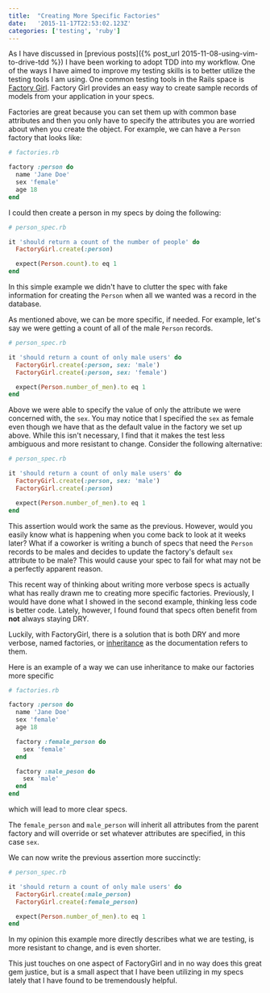 ```yaml
---
title:  "Creating More Specific Factories"
date:   '2015-11-17T22:53:02.123Z'
categories: ['testing', 'ruby']
---
```


As I have discussed in [previous posts]({% post_url 2015-11-08-using-vim-to-drive-tdd %}) I have been working to adopt TDD into my workflow. One of the ways I have aimed to improve my testing skills is to better utilize the testing tools I am using. One common testing tools in the Rails space is [Factory Girl](https://github.com/thoughtbot/factory_girl). Factory Girl provides an easy way to create sample records of models from your application in your specs.

Factories are great because you can set them up with common base attributes and then you only have to specify the attributes you are worried about when you create the object. For example, we can have a `Person` factory that looks like:

```ruby
# factories.rb

factory :person do
  name 'Jane Doe'
  sex 'female'
  age 18
end
```

I could then create a person in my specs by doing the following:

```ruby
# person_spec.rb

it 'should return a count of the number of people' do
  FactoryGirl.create(:person)

  expect(Person.count).to eq 1
end
```

In this simple example we didn't have to clutter the spec with fake information for creating the `Person` when all we wanted was a record in the database.

As mentioned above, we can be more specific, if needed. For example, let's say we were getting a count of all of the male `Person` records.

```ruby
# person_spec.rb

it 'should return a count of only male users' do
  FactoryGirl.create(:person, sex: 'male')
  FactoryGirl.create(:person, sex: 'female')

  expect(Person.number_of_men).to eq 1
end
```

Above we were able to specify the value of only the attribute we were concerned with, the `sex`. You may notice that I specified the `sex` as female even though we have that as the default value in the factory we set up above. While this isn't necessary, I find that it makes the test less ambiguous and more resistant to change. Consider the following alternative:

```ruby
# person_spec.rb

it 'should return a count of only male users' do
  FactoryGirl.create(:person, sex: 'male')
  FactoryGirl.create(:person)

  expect(Person.number_of_men).to eq 1
end
```

This assertion would work the same as the previous. However, would you easily know what is happening when you come back to look at it weeks later? What if a coworker is writing a bunch of specs that need the `Person` records to be males and decides to update the factory's default `sex` attribute to be male? This would cause your spec to fail for what may not be a perfectly apparent reason.

This recent way of thinking about writing more verbose specs is actually what has really drawn me to creating more specific factories. Previously, I would have done what I showed in the second example, thinking less code is better code. Lately, however, I found found that specs often benefit from **not** always staying DRY.

Luckily, with FactoryGirl, there is a solution that is both DRY and more verbose, named factories, or [inheritance](https://github.com/thoughtbot/factory_girl/blob/master/GETTING_STARTED.md#inheritance) as the documentation refers to them.

Here is an example of a way we can use inheritance to make our factories more specific

```ruby
# factories.rb

factory :person do
  name 'Jane Doe'
  sex 'female'
  age 18

  factory :female_person do
    sex 'female'
  end

  factory :male_peson do
    sex 'male'
  end
end
```

which will lead to more clear specs.

The `female_person` and `male_person` will inherit all attributes from the parent factory and will override or set whatever attributes are specified, in this case `sex`.

We can now write the previous assertion more succinctly:

```ruby
# person_spec.rb

it 'should return a count of only male users' do
  FactoryGirl.create(:male_person)
  FactoryGirl.create(:female_person)

  expect(Person.number_of_men).to eq 1
end
```

In my opinion this example more directly describes what we are testing, is more resistant to change, and is even shorter.

This just touches on one aspect of FactoryGirl and in no way does this great gem justice, but is a small aspect that I have been utilizing in my specs lately that I have found to be tremendously helpful.
